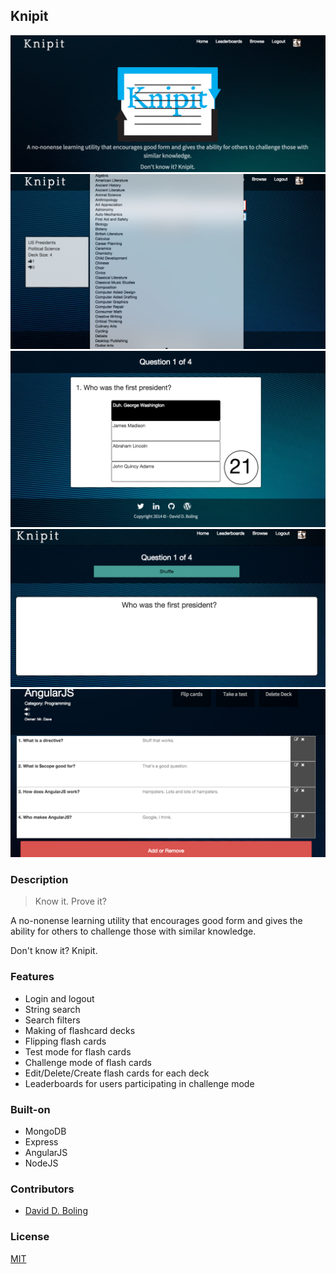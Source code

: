## Knipit

![screen 1](client/assets/images/knipit/screen1.png "Screen 1")
![screen 2](client/assets/images/knipit/screen2.png "Screen 2")
![screen 3](client/assets/images/knipit/screen3.png "Screen 3")
![screen 4](./client/assets/images/knipit/screen4.png "Screen 4")
![screen 5](./client/assets/images/knipit/screen5.png "Screen 5")

### Description
> Know it. Prove it?
<p>
A no-nonense learning utility that encourages good form and gives the ability for others to challenge those with similar knowledge.
</p>

<p>Don't know it? Knipit.</p>

### Features
- Login and logout
- String search
- Search filters
- Making of flashcard decks
- Flipping flash cards
- Test mode for flash cards
- Challenge mode of flash cards
- Edit/Delete/Create flash cards for each deck
- Leaderboards for users participating in challenge mode


### Built-on
- MongoDB
- Express
- AngularJS
- NodeJS


### Contributors
- [David D. Boling](https://github.com/kadowi)

### License
[MIT](LICENSE)

